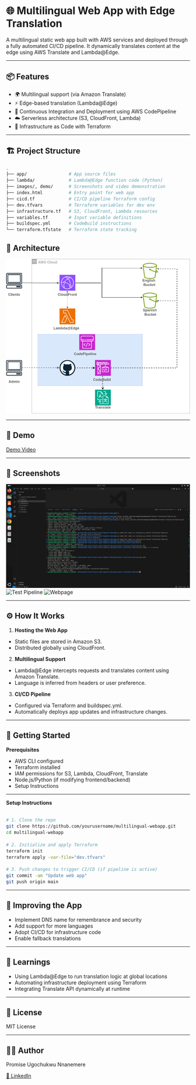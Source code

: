 # 🌐 Multilingual Web App with Edge Translation

A multilingual static web app built with AWS services and deployed through a fully automated CI/CD pipeline. It dynamically translates content at the edge using AWS Translate and Lambda@Edge.

---

## 📦 Features

- 🌍 Multilingual support (via Amazon Translate)
- ⚡ Edge-based translation (Lambda@Edge)
- 🚀 Continuous Integration and Deployment using AWS CodePipeline
- ☁️ Serverless architecture (S3, CloudFront, Lambda)
- 🔧 Infrastructure as Code with Terraform

---

## 🏗️ Project Structure

```bash
.
├── app/                # App source files
├── lambda/             # Lambda@Edge function code (Python)
├── images/, demo/      # Screenshots and video demonstration
├── index.html          # Entry point for web app
├── cicd.tf             # CI/CD pipeline Terraform config
├── dev.tfvars          # Terraform variables for dev env
├── infrastructure.tf   # S3, CloudFront, Lambda resources
├── variables.tf        # Input variable definitions
├── buildspec.yml       # CodeBuild instructions
└── terraform.tfstate   # Terraform state tracking

```

## 🧱 Architecture

![Architecture](images/architecture.png)

--- 

## 🎥 Demo

[Demo Video](demo/content_translation_pipeline.webm)

--- 

## 📸 Screenshots

![Auto Trigger Check](images/Auto_Trigger_Check.png)
![Test Pipeline](Test_Pipeline)
![Webpage](webpage.png)

---

## ⚙️ How It Works

1. **Hosting the Web App**

- Static files are stored in Amazon S3.
- Distributed globally using CloudFront.

2. **Multilingual Support**

- Lambda@Edge intercepts requests and translates content using Amazon Translate.
- Language is inferred from headers or user preference.

3. **CI/CD Pipeline**

- Configured via Terraform and buildspec.yml.
- Automatically deploys app updates and infrastructure changes.

---

## 🚀 Getting Started

**Prerequisites**

- AWS CLI configured
- Terraform installed
- IAM permissions for S3, Lambda, CloudFront, Translate
- Node.js/Python (if modifying frontend/backend)
- Setup Instructions

--- 

**Setup Instructions**

```bash

# 1. Clone the repo
git clone https://github.com/yourusername/multilingual-webapp.git
cd multilingual-webapp

# 2. Initialize and apply Terraform
terraform init
terraform apply -var-file="dev.tfvars"

# 3. Push changes to trigger CI/CD (if pipeline is active)
git commit -am "Update web app"
git push origin main

```
---

## 🔁 Improving the App

- Implement DNS name for remembrance and security
- Add support for more languages
- Adopt CI/CD for infrastructure code
- Enable fallback translations

--- 

## 🧠 Learnings

- Using Lambda@Edge to run translation logic at global locations
- Automating infrastructure deployment using Terraform
- Integrating Translate API dynamically at runtime

---

## 🪪 License

MIT License

---

## 🙋‍♂️ Author

Promise Ugochukwu Nnanemere

[🔗 LinkedIn](https://linkedin.com/in/promiseugochukwunnanemere)
